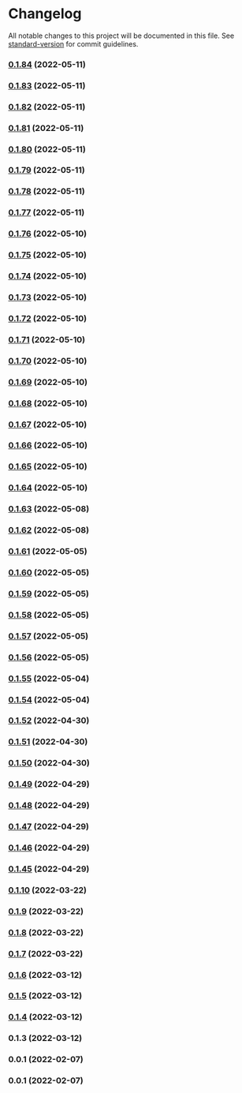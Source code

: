 # Changelog

All notable changes to this project will be documented in this file. See [standard-version](https://github.com/conventional-changelog/standard-version) for commit guidelines.

### [0.1.84](https://github.com/srclaunch/dx/compare/v0.1.83...v0.1.84) (2022-05-11)

### [0.1.83](https://github.com/srclaunch/dx/compare/v0.1.82...v0.1.83) (2022-05-11)

### [0.1.82](https://github.com/srclaunch/dx/compare/v0.1.81...v0.1.82) (2022-05-11)

### [0.1.81](https://github.com/srclaunch/dx/compare/v0.1.80...v0.1.81) (2022-05-11)

### [0.1.80](https://github.com/srclaunch/dx/compare/v0.1.79...v0.1.80) (2022-05-11)

### [0.1.79](https://github.com/srclaunch/dx/compare/v0.1.78...v0.1.79) (2022-05-11)

### [0.1.78](https://github.com/srclaunch/dx/compare/v0.1.77...v0.1.78) (2022-05-11)

### [0.1.77](https://github.com/srclaunch/dx/compare/v0.1.76...v0.1.77) (2022-05-11)

### [0.1.76](https://github.com/srclaunch/dx/compare/v0.1.75...v0.1.76) (2022-05-10)

### [0.1.75](https://github.com/srclaunch/dx/compare/v0.1.74...v0.1.75) (2022-05-10)

### [0.1.74](https://github.com/srclaunch/dx/compare/v0.1.73...v0.1.74) (2022-05-10)

### [0.1.73](https://github.com/srclaunch/dx/compare/v0.1.72...v0.1.73) (2022-05-10)

### [0.1.72](https://github.com/srclaunch/dx/compare/v0.1.71...v0.1.72) (2022-05-10)

### [0.1.71](https://github.com/srclaunch/dx/compare/v0.1.70...v0.1.71) (2022-05-10)

### [0.1.70](https://github.com/srclaunch/dx/compare/v0.1.69...v0.1.70) (2022-05-10)

### [0.1.69](https://github.com/srclaunch/dx/compare/v0.1.68...v0.1.69) (2022-05-10)

### [0.1.68](https://github.com/srclaunch/dx/compare/v0.1.67...v0.1.68) (2022-05-10)

### [0.1.67](https://github.com/srclaunch/dx/compare/v0.1.66...v0.1.67) (2022-05-10)

### [0.1.66](https://github.com/srclaunch/dx/compare/v0.1.65...v0.1.66) (2022-05-10)

### [0.1.65](https://github.com/srclaunch/dx/compare/v0.1.64...v0.1.65) (2022-05-10)

### [0.1.64](https://github.com/srclaunch/dx/compare/v0.1.63...v0.1.64) (2022-05-10)

### [0.1.63](https://github.com/srclaunch/dx/compare/v0.1.62...v0.1.63) (2022-05-08)

### [0.1.62](https://github.com/srclaunch/dx/compare/v0.1.61...v0.1.62) (2022-05-08)

### [0.1.61](https://github.com/srclaunch/dx/compare/v0.1.60...v0.1.61) (2022-05-05)

### [0.1.60](https://github.com/srclaunch/dx/compare/v0.1.59...v0.1.60) (2022-05-05)

### [0.1.59](https://github.com/srclaunch/dx/compare/v0.1.58...v0.1.59) (2022-05-05)

### [0.1.58](https://github.com/srclaunch/dx/compare/v0.1.57...v0.1.58) (2022-05-05)

### [0.1.57](https://github.com/srclaunch/dx/compare/v0.1.56...v0.1.57) (2022-05-05)

### [0.1.56](https://github.com/srclaunch/dx/compare/v0.1.55...v0.1.56) (2022-05-05)

### [0.1.55](https://github.com/srclaunch/dx/compare/v0.1.54...v0.1.55) (2022-05-04)

### [0.1.54](https://github.com/srclaunch/dx/compare/v0.1.52...v0.1.54) (2022-05-04)

### [0.1.52](https://github.com/srclaunch/dx/compare/v0.1.51...v0.1.52) (2022-04-30)

### [0.1.51](https://github.com/srclaunch/dx/compare/v0.1.50...v0.1.51) (2022-04-30)

### [0.1.50](https://github.com/srclaunch/dx/compare/v0.1.49...v0.1.50) (2022-04-30)

### [0.1.49](https://github.com/srclaunch/dx/compare/v0.1.48...v0.1.49) (2022-04-29)

### [0.1.48](https://github.com/srclaunch/dx/compare/v0.1.47...v0.1.48) (2022-04-29)

### [0.1.47](https://github.com/srclaunch/dx/compare/v0.1.46...v0.1.47) (2022-04-29)

### [0.1.46](https://github.com/srclaunch/dx/compare/v0.1.45...v0.1.46) (2022-04-29)

### [0.1.45](https://github.com/srclaunch/dx/compare/v0.1.10...v0.1.45) (2022-04-29)

### [0.1.10](https://github.com/srclaunch/dx/compare/v0.1.9...v0.1.10) (2022-03-22)

### [0.1.9](https://github.com/srclaunch/dx/compare/v0.1.8...v0.1.9) (2022-03-22)

### [0.1.8](https://github.com/srclaunch/dx/compare/v0.1.7...v0.1.8) (2022-03-22)

### [0.1.7](https://github.com/srclaunch/dx/compare/v0.1.6...v0.1.7) (2022-03-22)

### [0.1.6](https://github.com/srclaunch/dx/compare/v0.1.5...v0.1.6) (2022-03-12)

### [0.1.5](https://github.com/srclaunch/dx/compare/v0.1.4...v0.1.5) (2022-03-12)

### [0.1.4](https://github.com/srclaunch/dx/compare/v0.1.3...v0.1.4) (2022-03-12)

### 0.1.3 (2022-03-12)

### 0.0.1 (2022-02-07)

### 0.0.1 (2022-02-07)
